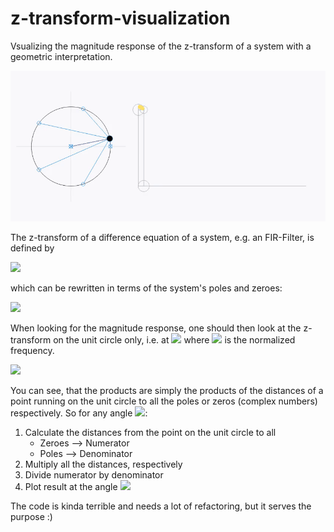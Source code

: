 # z-transform-visualization
Vsualizing the magnitude response of the z-transform of a system with a geometric interpretation.

![gif image](cic.gif)

The z-transform of a difference equation of a system, e.g. an FIR-Filter, is defined by

<img src="https://render.githubusercontent.com/render/math?math=H(z) = \sum_{n=0}^{N}{b_k \cdot z^{-k}}">

which can be rewritten in terms of the system's poles and zeroes:

<img src="https://render.githubusercontent.com/render/math?math=H(z) = b_0 \cdot \frac{\prod_{k=1}^{N}{(z - z_{0,k})} }{\prod_{i=1}^{P}{(z - z_{p,i})}} \cdot z^{P-N}">

When looking for the magnitude response, one should then look at the z-transform on the unit circle only, i.e. at <img src="https://render.githubusercontent.com/render/math?math=z = e^{j \Omega}"> where <img src="https://render.githubusercontent.com/render/math?math=\Omega = 2 \pi \frac{f}{f_{sample}}"> is the normalized frequency.

<img src="https://render.githubusercontent.com/render/math?math=\mid H(z = e^{j \Omega})\mid = b_0 \cdot \frac{\prod_{k=1}^{N}{\mid e^{j \Omega} - z_{0,k}\mid} }{\prod_{i=1}^{P}{\mid e^{j \Omega} - z_{p,i} \mid }} \cdot \mid z^{P-N}\mid">

You can see, that the products are simply the products of the distances of a point running on the unit circle to all the poles or zeros (complex numbers) respectively. So for any angle <img src="https://render.githubusercontent.com/render/math?math=\Omega">:

1. Calculate the distances from the point on the unit circle to all 
   * Zeroes --> Numerator
   * Poles  --> Denominator
2. Multiply all the distances, respectively
3. Divide numerator by denominator
4. Plot result at the angle <img src="https://render.githubusercontent.com/render/math?math=\Omega">

The code is kinda terrible and needs a lot of refactoring, but it serves the purpose :)
